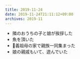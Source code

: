 ```yaml
---
title: 2019-11-24
date: 2019-11-24T21:11:12+09:00
archives: 2019-11
---
```


- 隣のおうちの子と娘が挨拶した
- 魚を頂いた
- 義祖母の家で親族一同集まった
- 娘の親戚もいて、遊んでいた
